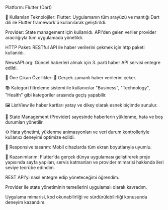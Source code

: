 Platform: Flutter (Dart) 

🔧 Kullanılan Teknolojiler:
Flutter: Uygulamanın tüm arayüzü ve mantığı Dart dili ile Flutter framework'ü kullanılarak geliştirildi.

Provider: State management için kullanıldı. API'den gelen veriler provider aracılığıyla tüm uygulamada yönetildi.

HTTP Paket: RESTful API ile haber verilerini çekmek için http paketi kullanıldı.

NewsAPI.org: Güncel haberleri almak için 3. parti haber API servisi entegre edildi.

🧩 Öne Çıkan Özellikler:
📡 Gerçek zamanlı haber verilerini çeker.

📚 Kategori filtreleme sistemi ile kullanıcılar "Business", "Technology", "Health" gibi kategoriler arasında geçiş yapabilir.

🖼️ ListView ile haber kartları yatay ve dikey olarak esnek biçimde sunulur.

🧠 State Management (Provider) sayesinde haberlerin yüklenme, hata ve boş durumları yönetilir.

⚙️ Hata yönetimi, yüklenme animasyonları ve veri durum kontrolleriyle kullanıcı deneyimi optimize edildi.

📱 Responsive tasarım: Mobil cihazlarda tüm ekran boyutlarıyla uyumlu.

🧠 Kazanımlarım:
Flutter'da gerçek dünya uygulaması geliştirerek proje yapısında sayfa yapıları, servis katmanları ve provider mimarisi hakkında ileri seviye tecrübe edindim.

REST API'yi nasıl entegre edip yöneteceğimi öğrendim.

Provider ile state yönetiminin temellerini uygulamalı olarak kavradım.

Uygulama mimarisi, kod okunabilirliği ve sürdürülebilirliği konusunda deneyim kazandım.